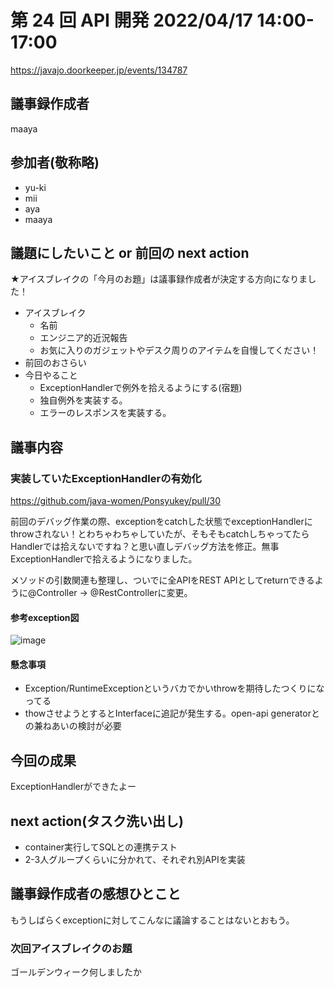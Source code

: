 # 第 24 回 API 開発 2022/04/17 14:00-17:00

https://javajo.doorkeeper.jp/events/134787

## 議事録作成者
maaya

## 参加者(敬称略)
- yu-ki
- mii
- aya
- maaya

## 議題にしたいこと or 前回の next action

★アイスブレイクの「今月のお題」は議事録作成者が決定する方向になりました！

- アイスブレイク
    - 名前
    - エンジニア的近況報告
    - お気に入りのガジェットやデスク周りのアイテムを自慢してください！
- 前回のおさらい
- 今日やること
  - ExceptionHandlerで例外を拾えるようにする(宿題)
  - 独自例外を実装する。
  - エラーのレスポンスを実装する。

## 議事内容
### 実装していたExceptionHandlerの有効化
https://github.com/java-women/Ponsyukey/pull/30    
    
前回のデバッグ作業の際、exceptionをcatchした状態でexceptionHandlerにthrowされない！とわちゃわちゃしていたが、そもそもcatchしちゃってたらHandlerでは拾えないですね？と思い直しデバッグ方法を修正。無事ExceptionHandlerで拾えるようになりました。    
    
メソッドの引数関連も整理し、ついでに全APIをREST APIとしてreturnできるように@Controller -> @RestControllerに変更。    

#### 参考exception図
![image](https://user-images.githubusercontent.com/10239748/163704842-86324e16-5c4b-4c3c-ba10-9ef11298cf79.png)

#### 懸念事項
- Exception/RuntimeExceptionというバカでかいthrowを期待したつくりになってる
- thowさせようとするとInterfaceに追記が発生する。open-api generatorとの兼ねあいの検討が必要


## 今回の成果
ExceptionHandlerができたよー

## next action(タスク洗い出し)
- container実行してSQLとの連携テスト
- 2-3人グループくらいに分かれて、それぞれ別APIを実装

## 議事録作成者の感想ひとこと
もうしばらくexceptionに対してこんなに議論することはないとおもう。

### 次回アイスブレイクのお題
ゴールデンウィーク何しましたか
